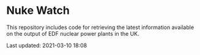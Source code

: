# Nuke Watch

This repository includes code for retrieving the latest information available on the output of EDF nuclear power plants in the UK.

Last updated: 2021-03-10 18:08